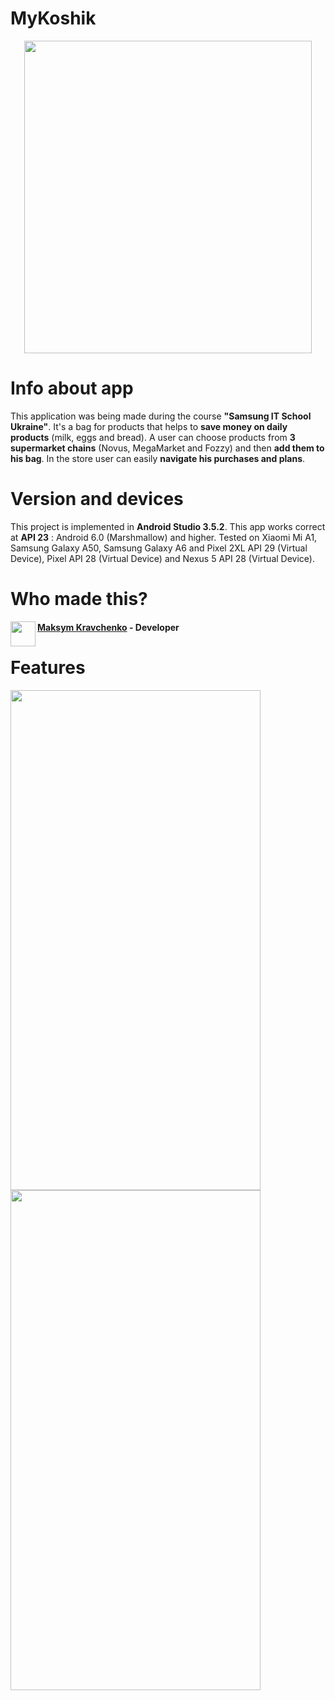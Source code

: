# MyKoshik

<p align="center">
  <img width="460" height="500" src="https://github.com/masssimeliano/MyKoshik/blob/master/app/src/main/ic_launcher-web.png">
</p>

# Info about app
This application was being made during the course __"Samsung IT School Ukraine"__. It's a bag for products that helps to __save money on daily products__ (milk, eggs and bread). A user can choose products from __3 supermarket chains__ (Novus, MegaMarket and Fozzy) and then __add them to his bag__. In the store user can easily __navigate his purchases and plans__. 

# Version and devices
This project is implemented in __Android Studio 3.5.2__. This app works correct at __API 23__ : Android 6.0 (Marshmallow) and higher. Tested on Xiaomi Mi A1, Samsung Galaxy A50, Samsung Galaxy A6 and Pixel 2XL API 29 (Virtual Device), Pixel API 28 (Virtual Device) and Nexus 5 API 28 (Virtual Device).

# Who made this?

<img align="left" width="40" height="40" src="https://avatars.githubusercontent.com/masssimeliano">

#### [Maksym Kravchenko](https://github.com/masssimeliano) - __Developer__

# Features

<img src="https://media.giphy.com/media/VIyzBLYmo5O3eB4NC0/giphy.gif" width="400" height="800" /> <img src="https://media.giphy.com/media/WUJD78IfauQaRgo9qm/giphy.gif" width="400" height="800" />

